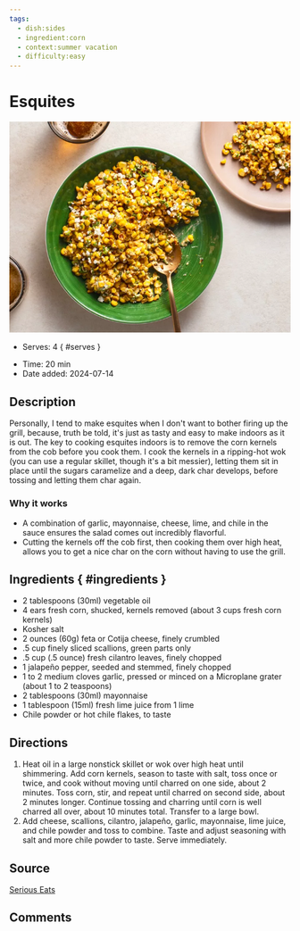 ```yaml
---
tags:
  - dish:sides
  - ingredient:corn
  - context:summer vacation
  - difficulty:easy
---
```

<!-- Tags can have colon, but no space around it -->

# Esquites

![Recipe picture](../images/esquites.webp)

<!-- Serves has to be a single number, no dashes, but text is allowed after the
number (e.g., 24 cookies) -->
- Serves: 4
{ #serves }
<!-- Time is not parsed, so anything can be input here, and additional
values can be added (e.g., "active time", "cooking time", etc) -->
- Time: 20 min
- Date added: 2024-07-14

## Description

Personally, I tend to make esquites when I don't want to bother firing up the grill, because, truth be told, it's just as tasty and easy to make indoors as it is out. The key to cooking esquites indoors is to remove the corn kernels from the cob before you cook them. I cook the kernels in a ripping-hot wok (you can use a regular skillet, though it's a bit messier), letting them sit in place until the sugars caramelize and a deep, dark char develops, before tossing and letting them char again. 

### Why it works
- A combination of garlic, mayonnaise, cheese, lime, and chile in the sauce ensures the salad comes out incredibly flavorful.
- Cutting the kernels off the cob first, then cooking them over high heat, allows you to get a nice char on the corn without having to use the grill.

## Ingredients { #ingredients }

<!-- Decimals are allowed, fractions are not. For ranges, use only a single dash
and no spaces between the numbers. -->

- 2 tablespoons (30ml) vegetable oil
- 4 ears fresh corn, shucked, kernels removed (about 3 cups fresh corn kernels)
- Kosher salt
- 2 ounces (60g) feta or Cotija cheese, finely crumbled
- .5 cup finely sliced scallions, green parts only
- .5 cup (.5 ounce) fresh cilantro leaves, finely chopped
- 1 jalapeño pepper, seeded and stemmed, finely chopped
- 1 to 2 medium cloves garlic, pressed or minced on a Microplane grater (about 1 to 2 teaspoons)
- 2 tablespoons (30ml) mayonnaise
- 1 tablespoon (15ml) fresh lime juice from 1 lime
- Chile powder or hot chile flakes, to taste

## Directions

<!-- If you have a direction that refers to a number of some ingredient, wrap
the number in asterisks and add `{.ingredient-num}` afterwards. For example,
write `Add 2 Tbsp oil to pan` as `Add *2*{.ingredient-num} to pan`. This allows
us to properly change the number when changing the serves value. -->
1. Heat oil in a large nonstick skillet or wok over high heat until shimmering. Add corn kernels, season to taste with salt, toss once or twice, and cook without moving until charred on one side, about 2 minutes. Toss corn, stir, and repeat until charred on second side, about 2 minutes longer. Continue tossing and charring until corn is well charred all over, about 10 minutes total. Transfer to a large bowl. 
2. Add cheese, scallions, cilantro, jalapeño, garlic, mayonnaise, lime juice, and chile powder and toss to combine. Taste and adjust seasoning with salt and more chile powder to taste. Serve immediately. 

## Source

[Serious Eats](https://www.seriouseats.com/esquites-mexican-street-corn-salad-recipe)

## Comments
